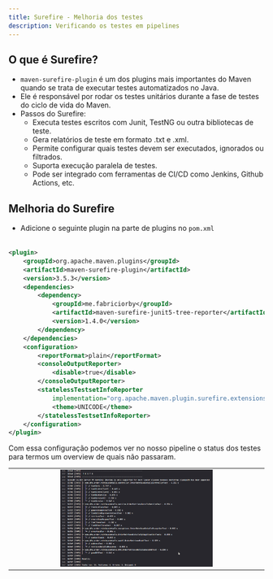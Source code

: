 ```yaml
---
title: Surefire - Melhoria dos testes
description: Verificando os testes em pipelines
---
```


## O que é Surefire?

- `maven-surefire-plugin` é um dos plugins mais importantes do Maven quando se trata de executar testes automatizados no Java.
- Ele é responsável por rodar os testes unitários durante a fase de testes do ciclo de vida do Maven.
- Passos do Surefire:
    - Executa testes escritos com Junit, TestNG ou outra bibliotecas de teste.
    - Gera relatórios de teste em formato .txt e .xml.
    - Permite configurar quais testes devem ser executados, ignorados ou filtrados.
    - Suporta execução paralela de testes.
    - Pode ser integrado com ferramentas de CI/CD como Jenkins, Github Actions, etc.

## Melhoria do Surefire

- Adicione o seguinte plugin na parte de plugins no `pom.xml`

```xml

<plugin>
	<groupId>org.apache.maven.plugins</groupId>
	<artifactId>maven-surefire-plugin</artifactId>
	<version>3.5.3</version>
	<dependencies>
		<dependency>
			<groupId>me.fabriciorby</groupId>
			<artifactId>maven-surefire-junit5-tree-reporter</artifactId>
			<version>1.4.0</version>
		</dependency>
	</dependencies>
	<configuration>
		<reportFormat>plain</reportFormat>
		<consoleOutputReporter>
			<disable>true</disable>
		</consoleOutputReporter>
		<statelessTestsetInfoReporter
			implementation="org.apache.maven.plugin.surefire.extensions.junit5.JUnit5StatelessTestsetInfoTreeReporter">
			<theme>UNICODE</theme>
		</statelessTestsetInfoReporter>
	</configuration>
</plugin>

```

Com essa configuração podemos ver no nosso pipeline o status dos testes para termos um overview de quais não passaram.

<table align="center"><tr><td align="center" width="9999">
    <img src="https://github.com/F4NT0/fantodocs/blob/main/public/java/surefire/surefire-running.png?raw=true" alt="Surefire running into pipeline" width="300" /> 
</td></tr></table>


